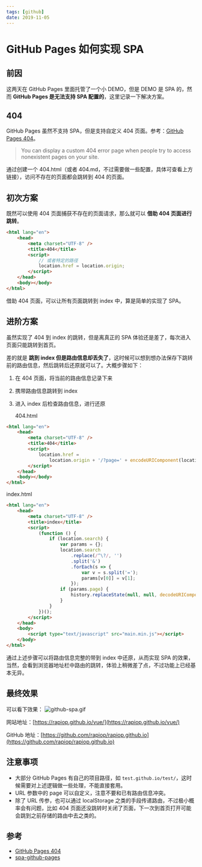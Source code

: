 ```yaml
---
tags: [github]
date: 2019-11-05
---
```


# GitHub Pages 如何实现 SPA

## 前因

这两天在 GitHub Pages 里面托管了一个小 DEMO，但是 DEMO 是 SPA 的，然而 **GitHub Pages 是无法支持 SPA 配置的**，这里记录一下解决方案。

## 404

GitHub Pages 虽然不支持 SPA，但是支持自定义 404 页面。参考：[GitHub Pages 404](https://help.github.com/en/github/working-with-github-pages/creating-a-custom-404-page-for-your-github-pages-site)。

> You can display a custom 404 error page when people try to access nonexistent pages on your site.

通过创建一个 404.html（或者 404.md，不过需要做一些配置，具体可查看上方链接），访问不存在的页面都会跳转到 404 的页面。

## 初次方案

既然可以使用 404 页面捕获不存在的页面请求，那么就可以 **借助 404 页面进行跳转**。

```html
<html lang="en">
    <head>
        <meta charset="UTF-8" />
        <title>404</title>
        <script>
            // 或者特定的路径
            location.href = location.origin;
        </script>
    </head>
    <body></body>
</html>
```

借助 404 页面，可以让所有页面跳转到 index 中，算是简单的实现了 SPA。

## 进阶方案

虽然实现了 404 到 index 的跳转，但是离真正的 SPA 体验还是差了，每次进入页面只能跳转到首页。

差的就是 **跳到 index 但是路由信息却丢失了**，这时候可以想到想办法保存下跳转前的路由信息，然后跳转后还原就可以了。大概步骤如下：

1. 在 404 页面，将当前的路由信息记录下来
2. 携带路由信息跳转到 index
3. 进入 index 后检查路由信息，进行还原

    404.html

```html
<html lang="en">
    <head>
        <meta charset="UTF-8" />
        <title>404</title>
        <script>
            location.href =
                location.origin + '/?page=' + encodeURIComponent(location.href.replace(location.origin, ''));
        </script>
    </head>
    <body></body>
</html>
```

index.html

```html
<html lang="en">
    <head>
        <meta charset="UTF-8" />
        <title>index</title>
        <script>
            (function () {
                if (location.search) {
                    var params = {};
                    location.search
                        .replace(/^\?/, '')
                        .split('&')
                        .forEach(s => {
                            var v = s.split('=');
                            params[v[0]] = v[1];
                        });
                    if (params.page) {
                        history.replaceState(null, null, decodeURIComponent(params.page));
                    }
                }
            })();
        </script>
    </head>
    <body>
        <script type="text/javascript" src="main.min.js"></script>
    </body>
</html>
```

通过上述步骤可以将路由信息完整的带到 index 中还原，从而实现 SPA 的效果，当然，会看到浏览器地址栏中路由的跳转，体验上稍微差了点，不过功能上已经基本无异。

## 最终效果

可以看下效果： ![github-spa.gif](/image/2019-github-pages-spa.gif)

网站地址：[https://rapiop.github.io/vue/](https://rapiop.github.io/vue/)

GitHub 地址：[https://github.com/rapiop/rapiop.github.io](https://github.com/rapiop/rapiop.github.io)

## 注意事项

-   大部分 GitHub Pages 有自己的项目路径，如 `test.github.io/test/`，这时候需要对上述逻辑做一些处理，不能直接套用。
-   URL 参数中的 page 可以自定义，注意不要和已有路由信息冲突。
-   除了 URL 传参，也可以通过 localStorage 之类的手段传递路由，不过极小概率会有问题，比如 404 页面还没跳转时关闭了页面，下一次到首页打开可能会跳到之前存储的路由中去之类的。

## 参考

-   [GitHub Pages 404](https://help.github.com/en/github/working-with-github-pages/creating-a-custom-404-page-for-your-github-pages-site)
-   [spa-github-pages](https://github.com/rafrex/spa-github-pages)
